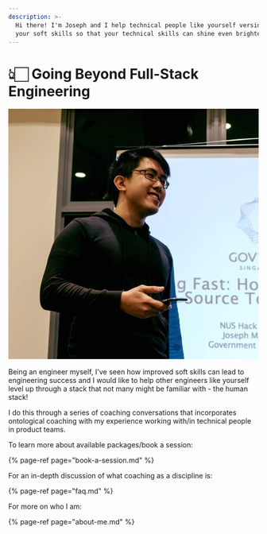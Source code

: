 ```yaml
---
description: >-
  Hi there! I'm Joseph and I help technical people like yourself version bump
  your soft skills so that your technical skills can shine even brighter.
---
```


# 👆🏻 Going Beyond Full-Stack Engineering



![](.gitbook/assets/public-001.jpg)

Being an engineer myself, I've seen how improved soft skills can lead to engineering success and I would like to help other engineers like yourself level up through a stack that not many might be familiar with - the human stack!

I do this through a series of coaching conversations that incorporates ontological coaching with my experience working with/in technical people in product teams.

To learn more about available packages/book a session:

{% page-ref page="book-a-session.md" %}

For an in-depth discussion of what coaching as a discipline is:

{% page-ref page="faq.md" %}

For more on who I am:

{% page-ref page="about-me.md" %}



